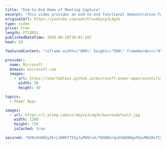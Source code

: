 ```yaml
---
title: "End-to-End Demo of Meeting Capture"
excerpt: "This video provides an end-to-end functional demonstration for the Meeting Capture PowerApp sample template.   Learn more: https://powerapps.microsoft.com/en-us/blog/capture-meetings-notes-like-a-pro/"
originalUrl: https://youtube.com/watch?v=mGyxyJL4gJk
type: video
price: Free
length: PT13M1S
publishedDateTime: 2018-08-20T16:01:10Z
heat: 50

featuredContent: "<iframe width=\"800\" height=\"500\" frameborder=\"0\" src=\"https://www.youtube.com/embed/mGyxyJL4gJk\" allow=\"accelerometer; autoplay; encrypted-media; gyroscope; picture-in-picture\" allowfullscreen></iframe>"

provider:
  name: Microsoft
  domain: microsoft.com
  images:
    - url: https://smartableai.github.io/microsoft-power-apps/assets/images/organizations/microsoft.com-50x50.jpg
      width: 50
      height: 50

topics:
  - Power Apps

images:
  - url: https://i.ytimg.com/vi/mGyxyJL4gJk/maxresdefault.jpg
    width: 1280
    height: 720
    isCached: true

secured: "6VKuXnHQhyIE+L1H0GTTX1yJyP6O/u4/TAhB9orqikVQm9Rqa3UyvMkCBv7IyOo9F152F3AdUvHe5q7XhrznUkY56vyW/Nf8W24FKUWDU40txCyPjcxmFtSZdoNGjd03k5CzcK91oZf0TDcJl7hBWgOE0l9VpBMIBst+eoKtOoaDKCkK/gZ60iaWvoLQx23JZbmcnHtgIHKVXtC3kwB5aCg5JbzDak/Erw3N+YV+Ucyxtxe5sTupfTTPrzCD7qEkneydjAG9bd/7R0Zu/aJCkVReLo5w2S85FY10UZHrmdB3jZXN1JnXitPHDHIBnurBIw2gvNTB6yJ0gYHhykEi4S7xIibXtyDI1LH1lWp+fdtbkhSWrteOEE8QFwHwNxKgRcK9HczmOGIxBpuv4x7LFNg/doDoedBsu17G242GeyU=;JE9pufj9BA9CMVooEvJMnQ=="
---
```


